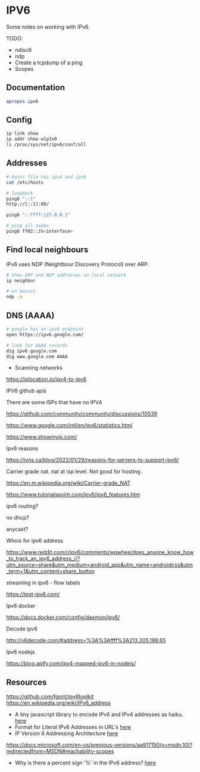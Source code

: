 # IPV6

Some notes on working with IPv6.  

TODO:

* ndisc6
* ndp
* Create a tcpdump of a ping
* Scopes

## Documentation

```sh
apropos ipv6
```



## Config

```sh
ip link show 
ip addr show wlp3s0 
ls /proc/sys/net/ipv6/conf/all 
```

## Addresses

```sh
# hosts file has ipv4 and ipv6
cat /etc/hosts              

# loopback 
ping6 "::1"
http://[::1]:80/

ping6 "::ffff:127.0.0.1"  

# ping all nodes 
ping6 ff02::1%<interface>
```

## Find local neighbours

IPv6 uses NDP (Neightbour Discovery Protocol) over ARP.  

```sh
# show ARP and NDP addresses on local network
ip neighbor

# on macosx
ndp -a 
```

## DNS (AAAA)

```sh
# google has an ipv6 endpoint
open https://ipv6.google.com/

# look for AAAA records
dig ipv6.google.com
dig www.google.com AAAA
```



* Scanning networks

https://iplocation.io/ipv4-to-ipv6


IPV6 github apis 

There are some ISPs that have no IPV4  

 

https://github.com/community/community/discussions/10539 

 

https://www.google.com/intl/en/ipv6/statistics.html 

 

https://www.showmyip.com/ 

 

Ipv6 reasons  

https://jvns.ca/blog/2022/01/29/reasons-for-servers-to-support-ipv6/ 

 

Carrier grade nat. nat at isp level.  Not good for hosting.. 

https://en.m.wikipedia.org/wiki/Carrier-grade_NAT 

 

https://www.tutorialspoint.com/ipv6/ipv6_features.htm 

ipv6 routing? 

no dhcp? 

anycast? 

 

Whois for ipv6 address 

https://www.reddit.com/r/ipv6/comments/wpwhee/does_anyone_know_how_to_track_an_ipv6_address_i/?utm_source=share&utm_medium=android_app&utm_name=androidcss&utm_term=1&utm_content=share_button 

 

streaming in ipv6 - flow labels 

 

 

https://test-ipv6.com/ 

 

Ipv6 docker 

https://docs.docker.com/config/daemon/ipv6/ 

 

Decode ipv6 

http://v6decode.com/#address=%3A%3Affff%3A213.205.198.65 

 

Ipv6 nodejs 

https://blog.apify.com/ipv4-mapped-ipv6-in-nodejs/ 

 
## Resources

https://github.com/fgont/ipv6toolkit
https://en.wikipedia.org/wiki/IPv6_address

* A tiny javascript library to encode IPv6 and IPv4 addresses as haiku. [here](https://github.com/gabemart/hipku)
* Format for Literal IPv6 Addresses in URL's [here](https://www.rfc-editor.org/rfc/rfc2732)
* IP Version 6 Addressing Architecture [here](https://www.rfc-editor.org/rfc/rfc4291)


https://docs.microsoft.com/en-us/previous-versions/aa917150(v=msdn.10)?redirectedfrom=MSDN#reachability-scopes


* Why is there a percent sign '%' in the IPv6 address? [here](https://superuser.com/questions/99746/why-is-there-a-percent-sign-in-the-ipv6-address)

